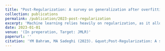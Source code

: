 ```yaml
---
title: "Post-Regularization: A survey on generalization after overfitting"
collection: publications
permalink: /publication/2023-post-regularization
excerpt: 'Machine learning relies heavily on regularization, as it allows better generalization to unknown data, even with imperfect optimization procedures and datasets. There are, however, major problems with regularization that have received little attention so far. Regularization methods are traditionally integrated inseparably into the training process, and adjusting their hyperparameters on a trained model usually requires retraining the model from scratch. Furthermore, with deep learning models becoming more complex and hard to train, the use of pre-trained models is becoming more common. We argue that being able to regularize machine learning models more efficiently is an increasingly viable concept, especially for pretrained models. This ideally requires the disentanglement of the regularization process from model training and being able to apply it as a post-processing step with little cost. There are subtle traces of this concept which we call \textit{Post-Regularization} in a wide range of existing works from several domains. However, there exists no unified view of this concept. In this work, we provide a novel taxonomy of regularization, from the perspective of the time it is introduced with respect to the model training. We hope that this work provides a foundation for future related work around \textit{Post-Regularization}.'
date: 2023-01-01
venue: '(In preperation, Target: JMLR)'
paperurl: ''
citation: 'YM Bahram, MA Sadeghi (2023). &quot;Post-Regularization: A survey on generalization after overfitting&quot; <i>yaramohamadi.github.io</i>'
---
```

